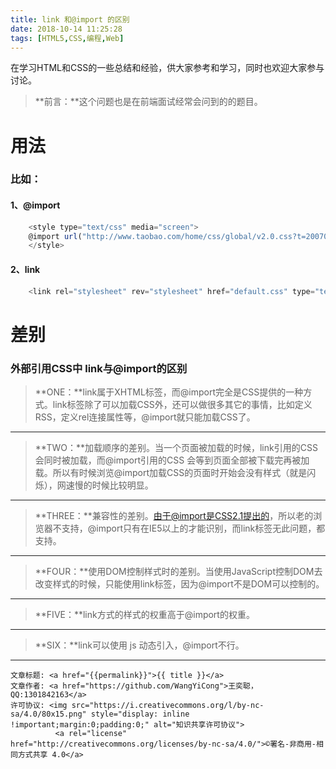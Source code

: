 ```yaml
---
title: link 和@import 的区别
date: 2018-10-14 11:25:28
tags: [HTML5,CSS,编程,Web]
---
```

在学习HTML和CSS的一些总结和经验，供大家参考和学习，同时也欢迎大家参与讨论。

<!--more-->

>**前言：**这个问题也是在前端面试经常会问到的的题目。

# 用法
### 比如：
#### 1、@import
```javascript
	<style type="text/css" media="screen">
	@import url("http://www.taobao.com/home/css/global/v2.0.css?t=20070518.css");
	</style>
```
#### 2、link
```javascript
	<link rel="stylesheet" rev="stylesheet" href="default.css" type="text/css" media="all" />
```

# 差别
### 外部引用CSS中 link与@import的区别

>**ONE：**link属于XHTML标签，而@import完全是CSS提供的一种方式。link标签除了可以加载CSS外，还可以做很多其它的事情，比如定义RSS，定义rel连接属性等，@import就只能加载CSS了。

----------
>**TWO：**加载顺序的差别。当一个页面被加载的时候，link引用的CSS会同时被加载，而@import引用的CSS 会等到页面全部被下载完再被加载。所以有时候浏览@import加载CSS的页面时开始会没有样式（就是闪烁），网速慢的时候比较明显。

------------
>**THREE：**兼容性的差别。由于@import是CSS2.1提出的，所以老的浏览器不支持，@import只有在IE5以上的才能识别，而link标签无此问题，都支持。

-----------
>**FOUR：**使用DOM控制样式时的差别。当使用JavaScript控制DOM去改变样式的时候，只能使用link标签，因为@import不是DOM可以控制的。

-----------
>**FIVE：**link方式的样式的权重高于@import的权重。

------------
>**SIX：**link可以使用 js 动态引入，@import不行。

----------------

><span style="font-size:12px">
	文章标题: <a href="{{permalink}}">{{ title }}</a>
	文章作者: <a href="https://github.com/WangYiCong">王奕聪，QQ:1301842163</a>  
	许可协议: <img src="https://i.creativecommons.org/l/by-nc-sa/4.0/80x15.png" style="display: inline !important;margin:0;padding:0;" alt="知识共享许可协议">
			  <a rel="license" href="http://creativecommons.org/licenses/by-nc-sa/4.0/">©署名-非商用-相同方式共享 4.0</a>
</span>